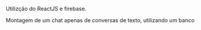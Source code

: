 Utilizção do ReactJS e firebase.

Montagem de um chat apenas de conversas de texto, utilizando um banco
